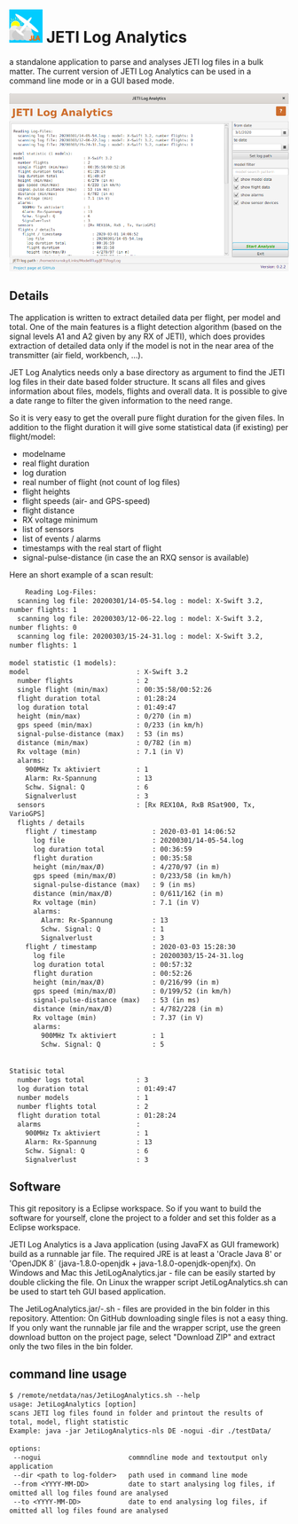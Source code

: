 # <img src="doc/img/glidersymbol.png" alt="symbol" width="60"/> JETI Log Analytics  

a standalone application to parse and analyses JETI log files in a bulk matter.
The current version of JETI Log Analytics can be used in a command line mode or in a GUI based mode.

![](doc/img/JetiLogAnalytics_GUI_en.png)

## Details
The application is written to extract detailed data per flight, per model and total. One of the main features is a flight detection algorithm (based on the signal levels A1 and A2 given by any RX of JETI), which does provides extraction of detailed data only if the model is not in the near area of the transmitter (air field, workbench, ...).

JET Log Analytics needs only a base directory as argument to find the JETI log files in their date based folder structure. It scans all files and gives information about files, models, flights and overall data.
It is possible to give a date range to filter the given information to the need range.

So it is very easy to get the overall pure flight duration for the given files. In addition to the flight duration it will give some statistical data (if existing) per flight/model:
* modelname
* real flight duration
* log duration
* real number of flight (not count of log files)
* flight heights
* flight speeds (air- and GPS-speed)
* flight distance
* RX voltage minimum 
* list of sensors
* list of events / alarms 
* timestamps with the real start of flight
* signal-pulse-distance (in case the an RXQ sensor is available)

 Here an short example of a scan result:
	
		Reading Log-Files:
	  scanning log file: 20200301/14-05-54.log : model: X-Swift 3.2, number flights: 1
	  scanning log file: 20200303/12-06-22.log : model: X-Swift 3.2, number flights: 0
	  scanning log file: 20200303/15-24-31.log : model: X-Swift 3.2, number flights: 1
	
	model statistic (1 models):
	model                           : X-Swift 3.2
	  number flights                : 2
	  single flight (min/max)       : 00:35:58/00:52:26
	  flight duration total         : 01:28:24
	  log duration total            : 01:49:47
	  height (min/max)              : 0/270 (in m)
	  gps speed (min/max)           : 0/233 (in km/h)
	  signal-pulse-distance (max)   : 53 (in ms)
	  distance (min/max)            : 0/782 (in m)
	  Rx voltage (min)              : 7.1 (in V)
	  alarms:
	    900MHz Tx aktiviert         : 1
	    Alarm: Rx-Spannung          : 13
	    Schw. Signal: Q             : 6
	    Signalverlust               : 3
	  sensors                       : [Rx REX10A, RxB RSat900, Tx, VarioGPS]
	  flights / details             
	    flight / timestamp              : 2020-03-01 14:06:52
	      log file                      : 20200301/14-05-54.log
	      log duration total            : 00:36:59
	      flight duration               : 00:35:58
	      height (min/max/Ø)            : 4/270/97 (in m)
	      gps speed (min/max/Ø)         : 0/233/58 (in km/h)
	      signal-pulse-distance (max)   : 9 (in ms)
	      distance (min/max/Ø)          : 0/611/162 (in m)
	      Rx voltage (min)              : 7.1 (in V)
	      alarms:
	        Alarm: Rx-Spannung          : 13
	        Schw. Signal: Q             : 1
	        Signalverlust               : 3
	    flight / timestamp              : 2020-03-03 15:28:30
	      log file                      : 20200303/15-24-31.log
	      log duration total            : 00:57:32
	      flight duration               : 00:52:26
	      height (min/max/Ø)            : 0/216/99 (in m)
	      gps speed (min/max/Ø)         : 0/199/52 (in km/h)
	      signal-pulse-distance (max)   : 53 (in ms)
	      distance (min/max/Ø)          : 4/782/228 (in m)
	      Rx voltage (min)              : 7.37 (in V)
	      alarms:
	        900MHz Tx aktiviert         : 1
	        Schw. Signal: Q             : 5
	
	
	Statisic total                  
	  number logs total             : 3
	  log duration total            : 01:49:47
	  number models                 : 1
	  number flights total          : 2
	  flight duration total         : 01:28:24
	  alarms                        :
	    900MHz Tx aktiviert         : 1
	    Alarm: Rx-Spannung          : 13
	    Schw. Signal: Q             : 6
	    Signalverlust               : 3
	
	
## Software
This git repository is a Eclipse workspace. So if you want to build the software for yourself, clone the project to a folder and set this folder as a Eclipse workspace.

JETI Log Analytics is a Java application (using JavaFX as GUI framework) build as a runnable jar file.
The required JRE is at least a 'Oracle Java 8' or 'OpenJDK 8´ (java-1.8.0-openjdk + java-1.8.0-openjdk-openjfx).
On Windows and Mac this JetiLogAnalytics.jar - file can be easily started by double clicking the file. On Linux the wrapper script JetiLogAnalytics.sh can be used to start teh GUI based application.

The JetiLogAnalytics.jar/-.sh - files are provided in the bin folder in this repository. 
Attention: On GitHub downloading single files is not a easy thing. If you only want the runnable jar file and the wrapper script, use the green download button on the project page, select "Download ZIP" and extract only the two files in the bin folder.

## command line usage
	$ /remote/netdata/nas/JetiLogAnalytics.sh --help
	usage: JetiLogAnalytics [option]
	scans JETI log files found in folder and printout the results of total, model, flight statistic
	Example: java -jar JetiLogAnalytics-nls DE -nogui -dir ./testData/ 
	
	options:
	 --nogui                      commndline mode and textoutput only application
	 --dir <path to log-folder>   path used in command line mode
	 --from <YYYY-MM-DD>          date to start analysing log files, if omitted all log files found are analysed
	 --to <YYYY-MM-DD>            date to end analysing log files, if omitted all log files found are analysed
	